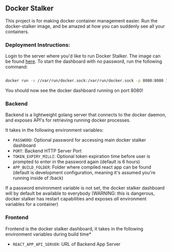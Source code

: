 ## Docker Stalker

This project is for making docker container management easier. Run the docker-stalker image, and be amazed at how you can suddenly see all your containers. 

### Deployment Instructions: 

Login to the server where you'd like to run Docker Stalker. The image can be found [here](https://hub.docker.com/r/10forward/docker-stalker). To start the dashboard with no password, run the following command: 

```sh

docker run -v //var/run/docker.sock:/var/run/docker.sock -p 8080:8080 10forward/docker-stalker

```

You should now see the docker dashboard running on port 8080!

### Backend

Backend is a lightweight golang server that connects to the docker daemon, and exposes API's for retrieving running docker processes. 

It takes in the following environment variables:
 
* `PASSWORD`: Optional password for accessing main docker stalker dashboard
* `PORT`: Backend HTTP Server Port
* `TOKEN_EXPIRY_MILLI`: Optional token expiration time before user is prompted to enter in the password again (default is 6 hours)
* `APP_BUILD_FOLDER`: Folder where compiled react app can be found (default is development configuration, meaning it's assumed you're running inside of /back)

If a password environment variable is not set, the docker stalker dashboard will by default be available to everybody (WARNING: this is dangerous, docker stalker has restart capabilities and exposes *all* environment variables for a container)

### Frontend

Frontend is the docker stalker dashboard, it takes in the following environment variables during build time*

* `REACT_APP_API_SERVER`: URL of Backend App Server